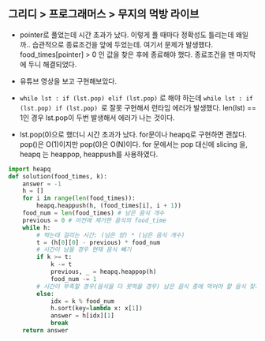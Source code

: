 ## 그리디 > 프로그래머스 > 무지의 먹방 라이브

- pointer로 풀었는데 시간 초과가 났다. 이렇게 풀 때마다 정확성도 틀리는데 왜일까..
  습관적으로 종료조건을 앞에 두었는데. 여기서 문제가 발생했다. 
  food_times[pointer] > 0 인 값을 찾은 후에 종료해야 했다.
  종료조건을 맨 마지막에 두니 해결되었다.

- 유튜브 영상을 보고 구현해보았다.
- `while lst : if (lst.pop) elif (lst.pop)` 로 해야 하는데 
  `while lst : if (lst.pop) if (lst.pop) `로 잘못 구현해서 런타임 에러가 발생했다. len(lst) == 1인 경우 lst.pop이 두번 발생해서 에러가 나는 것이다.
- lst.pop(0)으로 했더니 시간 초과가 났다. for문이나 heapq로 구현하면 괜찮다.
  pop()은 O(1)이지만 pop(0)은 O(N)이다.
  for 문에서는 pop 대신에 slicing 을,
  heapq 는 heappop, heappush를 사용하였다.

```python
import heapq 
def solution(food_times, k): 
    answer = -1 
    h = [] 
    for i in range(len(food_times)): 
        heapq.heappush(h, (food_times[i], i + 1)) 
    food_num = len(food_times) # 남은 음식 개수 
    previous = 0 # 이전에 제거한 음식의 food_time 
    while h: 
        # 먹는데 걸리는 시간: (남은 양) * (남은 음식 개수) 
        t = (h[0][0] - previous) * food_num 
        # 시간이 남을 경우 현재 음식 빼기 
        if k >= t: 
            k -= t 
            previous, _ = heapq.heappop(h) 
            food_num -= 1 
        # 시간이 부족할 경우(음식을 다 못먹을 경우) 남은 음식 중에 먹어야 할 음식 찾기 
        else: 
            idx = k % food_num 
            h.sort(key=lambda x: x[1]) 
            answer = h[idx][1] 
            break 
    return answer


```



